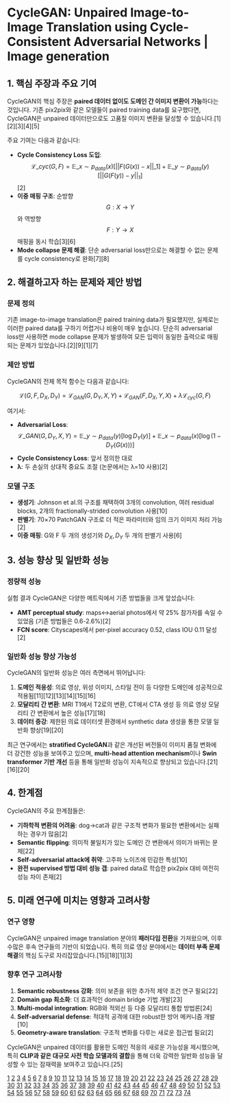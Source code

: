 # CycleGAN: Unpaired Image-to-Image Translation using Cycle-Consistent Adversarial Networks | Image generation

## 1. 핵심 주장과 주요 기여

CycleGAN의 핵심 주장은 **paired 데이터 없이도 도메인 간 이미지 변환이 가능**하다는 것입니다. 기존 pix2pix와 같은 모델들이 paired training data를 요구했다면, CycleGAN은 unpaired 데이터만으로도 고품질 이미지 변환을 달성할 수 있습니다.[1][2][3][4][5]

주요 기여는 다음과 같습니다:
- **Cycle Consistency Loss 도입**: $$\mathcal{L}\_{cyc}(G, F) = \mathbb{E}\_{x \sim p_{data}(x)}[||F(G(x)) - x||\_1] + \mathbb{E}\_{y \sim p_{data}(y)}[||G(F(y)) - y||_1] $$ [2]
- **이중 매핑 구조**: 순방향 $$G: X \rightarrow Y$$와 역방향 $$F: Y \rightarrow X$$ 매핑을 동시 학습[3][6]
- **Mode collapse 문제 해결**: 단순 adversarial loss만으로는 해결할 수 없는 문제를 cycle consistency로 완화[7][8]

## 2. 해결하고자 하는 문제와 제안 방법

### 문제 정의
기존 image-to-image translation은 paired training data가 필요했지만, 실제로는 이러한 paired data를 구하기 어렵거나 비용이 매우 높습니다. 단순히 adversarial loss만 사용하면 mode collapse 문제가 발생하여 모든 입력이 동일한 출력으로 매핑되는 문제가 있었습니다.[2][9][1][7]

### 제안 방법
CycleGAN의 전체 목적 함수는 다음과 같습니다:

$$ \mathcal{L}(G, F, D_X, D_Y) = \mathcal{L}_{GAN}(G, D_Y, X, Y) + \mathcal{L}_{GAN}(F, D_X, Y, X) + \lambda \mathcal{L}_{cyc}(G, F) $$

여기서:
- **Adversarial Loss**: $$\mathcal{L}\_{GAN}(G, D_Y, X, Y) = \mathbb{E}\_{y \sim p_{data}(y)}[\log D_Y(y)] + \mathbb{E}\_{x \sim p_{data}(x)}[\log(1 - D_Y(G(x)))] $$
- **Cycle Consistency Loss**: 앞서 정의한 대로
- **λ**: 두 손실의 상대적 중요도 조절 (논문에서는 λ=10 사용)[2]

### 모델 구조
- **생성기**: Johnson et al.의 구조를 채택하여 3개의 convolution, 여러 residual blocks, 2개의 fractionally-strided convolution 사용[10]
- **판별기**: 70×70 PatchGAN 구조로 더 적은 파라미터와 임의 크기 이미지 처리 가능[2]
- **이중 매핑**: G와 F 두 개의 생성기와 $D_X, D_Y$ 두 개의 판별기 사용[6]

## 3. 성능 향상 및 일반화 성능

### 정량적 성능
실험 결과 CycleGAN은 다양한 메트릭에서 기존 방법들을 크게 앞섰습니다:
- **AMT perceptual study**: maps↔aerial photos에서 약 25% 참가자를 속일 수 있었음 (기존 방법들은 0.6-2.6%)[2]
- **FCN score**: Cityscapes에서 per-pixel accuracy 0.52, class IOU 0.11 달성[2]

### 일반화 성능 향상 가능성
CycleGAN의 일반화 성능은 여러 측면에서 뛰어납니다:

1. **도메인 적응성**: 의료 영상, 위성 이미지, 스타일 전이 등 다양한 도메인에 성공적으로 적용됨[11][12][13][14][15][16]
2. **모달리티 간 변환**: MRI T1에서 T2로의 변환, CT에서 CTA 생성 등 의료 영상 모달리티 간 변환에서 높은 성능[17][18]
3. **데이터 증강**: 제한된 의료 데이터셋 환경에서 synthetic data 생성을 통한 모델 일반화 향상[19][20]

최근 연구에서는 **stratified CycleGAN**과 같은 개선된 버전들이 이미지 품질 변화에 더 강건한 성능을 보여주고 있으며, **multi-head attention mechanism**이나 **Swin transformer 기반 개선** 등을 통해 일반화 성능이 지속적으로 향상되고 있습니다.[21][16][20]

## 4. 한계점

CycleGAN의 주요 한계점들은:
- **기하학적 변환의 어려움**: dog→cat과 같은 구조적 변화가 필요한 변환에서는 실패하는 경우가 많음[2]
- **Semantic flipping**: 의미적 불일치가 있는 도메인 간 변환에서 의미가 바뀌는 문제[22]
- **Self-adversarial attack에 취약**: 고주파 노이즈에 민감한 특성[10]
- **완전 supervised 방법 대비 성능 갭**: paired data로 학습한 pix2pix 대비 여전히 성능 차이 존재[2]

## 5. 미래 연구에 미치는 영향과 고려사항

### 연구 영향
CycleGAN은 unpaired image translation 분야의 **패러다임 전환**을 가져왔으며, 이후 수많은 후속 연구들의 기반이 되었습니다. 특히 의료 영상 분야에서는 **데이터 부족 문제 해결**의 핵심 도구로 자리잡았습니다.[15][18][1][3]

### 향후 연구 고려사항

1. **Semantic robustness 강화**: 의미 보존을 위한 추가적 제약 조건 연구 필요[22]
2. **Domain gap 최소화**: 더 효과적인 domain bridge 기법 개발[23]
3. **Multi-modal integration**: RGB와 적외선 등 다중 모달리티 통합 방법론[24]
4. **Self-adversarial defense**: 적대적 공격에 대한 robust한 방어 메커니즘 개발[10]
5. **Geometry-aware translation**: 구조적 변화를 다루는 새로운 접근법 필요[2]

CycleGAN은 unpaired 데이터를 활용한 도메인 적응의 새로운 가능성을 제시했으며, 특히 **CLIP과 같은 대규모 사전 학습 모델과의 결합**을 통해 더욱 강력한 일반화 성능을 달성할 수 있는 잠재력을 보여주고 있습니다.[25]

[1](https://arxiv.org/abs/2303.16280)
[2](https://openaccess.thecvf.com/content_ICCV_2017/papers/Zhu_Unpaired_Image-To-Image_Translation_ICCV_2017_paper.pdf)
[3](https://arxiv.org/abs/1703.10593)
[4](https://juniboy97.tistory.com/32)
[5](https://velog.io/@wilko97/%EB%85%BC%EB%AC%B8%EB%A6%AC%EB%B7%B0-Unpaired-Image-to-Image-Translation-using-Cycle-Consistent-Adversarial-Networks-2017-CVPR)
[6](https://junyanz.github.io/CycleGAN/)
[7](https://happy-jihye.github.io/gan/gan-10/)
[8](https://comlini8-8.tistory.com/9)
[9](https://velog.io/@pabiya/Unpaired-Image-to-Image-Translationusing-Cycle-Consistent-Adversarial-Networks)
[10](http://papers.neurips.cc/paper/8353-adversarial-self-defense-for-cycle-consistent-gans.pdf)
[11](https://www.mdpi.com/2072-4292/15/3/663)
[12](https://ieeexplore.ieee.org/document/10030802/)
[13](https://ieeexplore.ieee.org/document/10230590/)
[14](https://www.nature.com/articles/s41598-022-10956-9)
[15](https://ieeexplore.ieee.org/document/10872353/)
[16](https://www.spiedigitallibrary.org/conference-proceedings-of-spie/12925/3006377/CT-synthesis-using-CycleGAN-with-Swin-transformer-for-magnetic-resonance/10.1117/12.3006377.full)
[17](https://ieeexplore.ieee.org/document/10824606/)
[18](https://arxiv.org/html/2401.00023v2)
[19](https://ieeexplore.ieee.org/document/10668068/)
[20](https://pmc.ncbi.nlm.nih.gov/articles/PMC7605896/)
[21](https://ietresearch.onlinelibrary.wiley.com/doi/10.1049/iet-ipr.2019.1153)
[22](https://openaccess.thecvf.com/content/ICCV2021/papers/Jia_Semantically_Robust_Unpaired_Image_Translation_for_Data_With_Unmatched_Semantics_ICCV_2021_paper.pdf)
[23](https://openaccess.thecvf.com/content_WACV_2020/papers/Pizzati_Domain_Bridge_for_Unpaired_Image-to-Image_Translation_and_Unsupervised_Domain_Adaptation_WACV_2020_paper.pdf)
[24](https://ieeexplore.ieee.org/document/10962847/)
[25](https://arxiv.org/html/2407.15173v1)
[26](https://ppl-ai-file-upload.s3.amazonaws.com/web/direct-files/attachments/22370781/197f790b-64f0-44dc-8fe9-11be8d1b6c9f/1703.10593v7.pdf)
[27](https://ieeexplore.ieee.org/document/10364209/)
[28](https://www.semanticscholar.org/paper/4ec86c9f3bdfa09a5dd17b9939afba6c2902372c)
[29](https://ieeexplore.ieee.org/document/9695748/)
[30](http://arxiv.org/pdf/2205.06969.pdf)
[31](https://arxiv.org/abs/2203.02557)
[32](http://arxiv.org/pdf/1909.04110.pdf)
[33](https://arxiv.org/pdf/2311.07162.pdf)
[34](http://arxiv.org/pdf/2306.02901.pdf)
[35](http://arxiv.org/pdf/2102.11747.pdf)
[36](https://arxiv.org/pdf/2001.09061.pdf)
[37](https://arxiv.org/abs/2302.08503)
[38](https://arxiv.org/html/2408.15374)
[39](https://arxiv.org/pdf/2208.06526.pdf)
[40](https://www.sciencedirect.com/science/article/pii/S1566253524000046)
[41](https://pmc.ncbi.nlm.nih.gov/articles/PMC8154783/)
[42](https://www.sciencedirect.com/science/article/pii/S0266353824002653)
[43](https://openaccess.thecvf.com/content/CVPR2023/papers/Xie_Unpaired_Image-to-Image_Translation_With_Shortest_Path_Regularization_CVPR_2023_paper.pdf)
[44](https://openaccess.thecvf.com/content_WACV_2020/papers/Chen_CANZSL_Cycle-Consistent_Adversarial_Networks_for_Zero-Shot_Learning_from_Natural_Language_WACV_2020_paper.pdf)
[45](https://www.sciencedirect.com/science/article/pii/S1361841523000865)
[46](https://velog.io/@sjinu/CycleGAN)
[47](https://www.nature.com/articles/s41598-025-05648-z)
[48](https://mz-moonzoo.tistory.com/18)
[49](https://openreview.net/forum?id=2UnCj3jeao)
[50](https://bellzero.tistory.com/26)
[51](https://www.semanticscholar.org/paper/c5725c23c69847834792ff6b1a398e1193f05112)
[52](https://ieeexplore.ieee.org/document/11089720/)
[53](https://ieeexplore.ieee.org/document/10551153/)
[54](https://link.springer.com/10.1007/s00521-020-05687-9)
[55](https://dx.plos.org/10.1371/journal.pone.0238455)
[56](https://ieeexplore.ieee.org/document/10746985/)
[57](https://www.semanticscholar.org/paper/dc963ed655fc3c01714b89fa9fbf6eecfbb940a7)
[58](https://pmc.ncbi.nlm.nih.gov/articles/PMC11688586/)
[59](https://pmc.ncbi.nlm.nih.gov/articles/PMC7763495/)
[60](https://pmc.ncbi.nlm.nih.gov/articles/PMC11286733/)
[61](https://pmc.ncbi.nlm.nih.gov/articles/PMC11282167/)
[62](https://pmc.ncbi.nlm.nih.gov/articles/PMC8316520/)
[63](http://arxiv.org/pdf/1808.03944.pdf)
[64](https://arxiv.org/pdf/1810.13350.pdf)
[65](https://arxiv.org/pdf/2312.11748.pdf)
[66](https://www.sciencedirect.com/science/article/abs/pii/S0895611124001083)
[67](https://www.earticle.net/Article/A412333)
[68](https://www.banook.com/resources/blog/medical-imaging-data-synthesis-generative-adversarial-networks)
[69](https://daebaq27.tistory.com/93)
[70](https://only-jione.tistory.com/30)
[71](https://aapm.onlinelibrary.wiley.com/doi/10.1002/acm2.70124)
[72](https://velog.io/@alsbmj012123/%EB%85%BC%EB%AC%B8%EB%A6%AC%EB%B7%B0-Unpaired-Image-to-Image-Translationusing-Cycle-Consistent-Adversarial-Networks)
[73](https://apxml.com/courses/synthetic-data-gans-diffusion/chapter-2-advanced-gan-architectures-techniques/cyclegan-unpaired-translation)
[74](https://kdst.re.kr/36)
